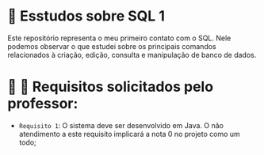 # 📌 Esstudos sobre SQL 1
Este repositório representa o meu primeiro contato com o SQL. Nele podemos observar o que estudei sobre os principais comandos relacionados à criação, edição, consulta e manipulação de banco de dados.

# :hammer: 📌 Requisitos solicitados pelo professor:

- `Requisito 1`: O sistema deve ser desenvolvido em Java. O não atendimento a este requisito implicará a nota 0 no projeto como um todo;
